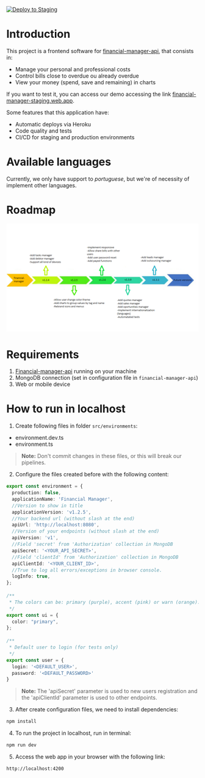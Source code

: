 [![Deploy to Staging](https://github.com/BIEMAX/financial-manager-app/actions/workflows/firebase-deploy.yml/badge.svg?branch=develop)](https://github.com/BIEMAX/financial-manager-app/actions/workflows/firebase-deploy.yml)


# Introduction

This project is a frontend software for [financial-manager-api](https://github.com/BIEMAX/financial-manager-api), 
that consists in:

- Manage your personal and professional costs
- Control bills close to overdue ou already overdue
- View your money (spend, save and remaining) in charts

If you want to test it, you can access our demo accessing the link [financial-manager-staging.web.app](https://financial-manager-staging.web.app).

Some features that this application have:
- Automatic deploys via Heroku
- Code quality and tests
- CI/CD for staging and production environments


# Available languages

Currently, we only have support to *portuguese*, but we're of necessity of implement other languages.


# Roadmap

![imagem](./docs/img/timeline_financial-manager-app.png)


# Requirements

1. [Financial-manager-api](https://github.com/BIEMAX/financial-manager-api) running on your machine
2. MongoDB connection (set in configuration file in `financial-manager-api`)
3. Web or mobile device


# How to run in localhost

1. Create following files in folder `src/environments`:
- environment.dev.ts
- environment.ts

> **Note:** Don't commit changes in these files, or this will break our pipelines.

2. Configure the files created before with the following content:
```typescript
export const environment = {
  production: false,
  applicationName: 'Financial Manager',
  //Version to show in title
  applicationVersion: 'v1.2.5',
  //Your backend url (without slash at the end)
  apiUrl: 'http://localhost:8080',
  //Version of your endpoints (without slash at the end)
  apiVersion: 'v1',
  //Field 'secret' from 'Authorization' collection in MongoDB
  apiSecret: '<YOUR_API_SECRET>',
  //Field 'clientId' from 'Authorization' collection in MongoDB
  apiClientId: '<YOUR_CLIENT_ID>',
  //True to log all errors/exceptions in browser console.
  logInfo: true,
};

/**
 * The colors can be: primary (purple), accent (pink) or warn (orange).
 */
export const ui = {
  color: "primary",
};

/**
 * Default user to login (for tests only)
 */
export const user = {
  login: '<DEFAULT_USER>',
  password: '<DEFAULT_PASSWORD>'
}
```

> **Note:** The 'apiSecret' parameter is used to new users registration
> and the 'apiClientId' parameter is used to other endpoints.

3. After create configuration files, we need to install dependencies:
```bash
npm install
```

4. To run the project in localhost, run in terminal:
```bash
npm run dev
```

5. Access the web app in your browser with the following link:

```bash
http://localhost:4200
```